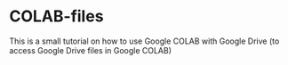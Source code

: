 # COLAB-files

This is a small tutorial on how to use Google COLAB with Google Drive (to access Google Drive files in Google COLAB)
